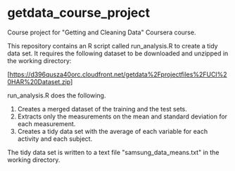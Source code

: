 getdata_course_project
======================

Course project for "Getting and Cleaning Data" Coursera course.

This repository contains an R script called run_analysis.R to create a tidy data set. It requires the following dataset to be downloaded and unzipped in the working directory:

[https://d396qusza40orc.cloudfront.net/getdata%2Fprojectfiles%2FUCI%20HAR%20Dataset.zip]

run_analysis.R does the following. 

1.  Creates a merged dataset of the training and the test sets.
2.  Extracts only the measurements on the mean and standard deviation for each measurement.
3.  Creates a tidy data set with the average of each variable for each activity and each subject.

The tidy data set is written to a text file "samsung_data_means.txt" in the working directory.
